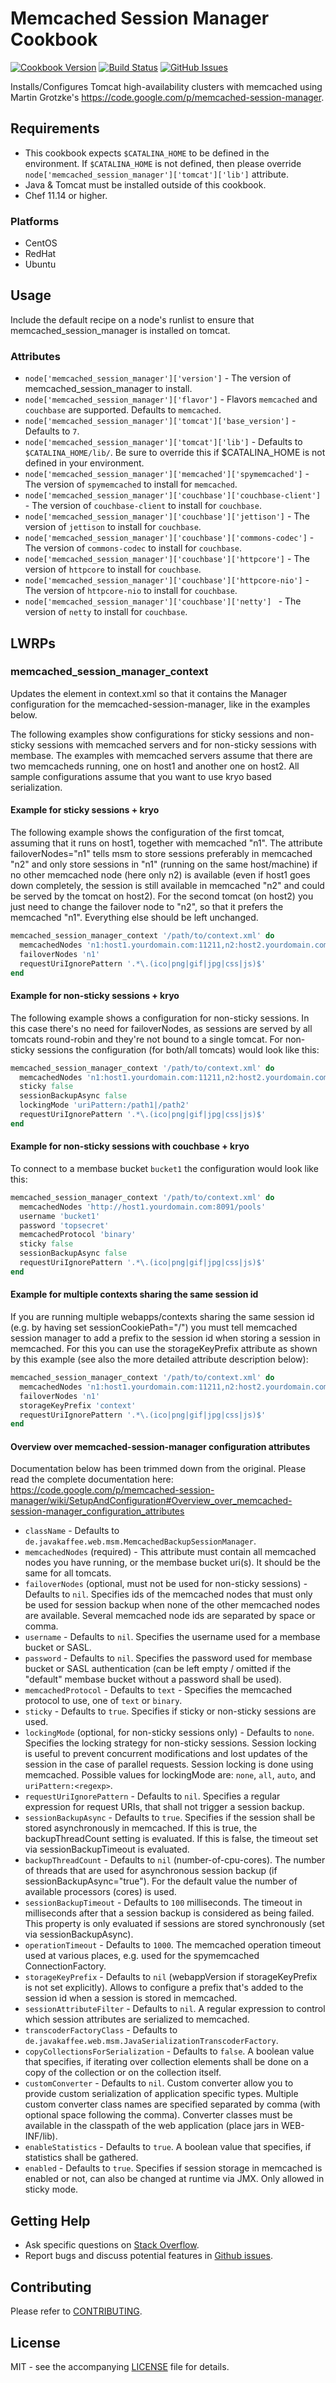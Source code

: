 # Memcached Session Manager Cookbook

[![Cookbook Version](http://img.shields.io/cookbook/v/memcached_session_manager.svg?style=flat-square)][cookbook]
[![Build Status](http://img.shields.io/travis/dhoer/chef-memcached_session_manager.svg?style=flat-square)][travis]
[![GitHub Issues](http://img.shields.io/github/issues/dhoer/chef-memcached_session_manager.svg?style=flat-square)][github]

[cookbook]: https://supermarket.chef.io/cookbooks/memcached_session_manager
[travis]: https://travis-ci.org/dhoer/chef-memcached_session_manager
[github]: https://github.com/dhoer/chef-memcached_session_manager/issues

Installs/Configures Tomcat high-availability clusters with memcached using Martin Grotzke's 
https://code.google.com/p/memcached-session-manager.

## Requirements

- This cookbook expects `$CATALINA_HOME` to be defined in the environment. If `$CATALINA_HOME` is not defined, then 
please override `node['memcached_session_manager']['tomcat']['lib']` attribute.
- Java & Tomcat must be installed outside of this cookbook.
- Chef 11.14 or higher.

### Platforms

- CentOS
- RedHat
- Ubuntu

## Usage

Include the default recipe on a node's runlist to ensure that memcached_session_manager is installed on tomcat.

### Attributes
- `node['memcached_session_manager']['version']` - The version of memcached_session_manager to install. 
- `node['memcached_session_manager']['flavor']` - Flavors `memcached` and `couchbase` are supported. 
Defaults to `memcached`.
- `node['memcached_session_manager']['tomcat']['base_version']` - Defaults to `7`.
- `node['memcached_session_manager']['tomcat']['lib']` -  Defaults to `$CATALINA_HOME/lib/`. 
Be sure to override this if $CATALINA_HOME is not defined in your environment.
- `node['memcached_session_manager']['memcached']['spymemcached']` -  
The version of `spymemcached` to install for `memcached`.
- `node['memcached_session_manager']['couchbase']['couchbase-client']` -
The version of `couchbase-client` to install for `couchbase`.
- `node['memcached_session_manager']['couchbase']['jettison']` -
The version of `jettison` to install for `couchbase`.
- `node['memcached_session_manager']['couchbase']['commons-codec']` -
The version of `commons-codec` to install for `couchbase`.
- `node['memcached_session_manager']['couchbase']['httpcore']` -
The version of `httpcore` to install for `couchbase`.
- `node['memcached_session_manager']['couchbase']['httpcore-nio']` -
The version of `httpcore-nio` to install for `couchbase`.
- `node['memcached_session_manager']['couchbase']['netty'] ` -
The version of `netty` to install for `couchbase`.


## LWRPs

### memcached_session_manager_context
Updates the <Context> element in context.xml so that it contains the Manager configuration for the 
memcached-session-manager, like in the examples below. 

The following examples show configurations for sticky sessions and non-sticky sessions with memcached servers and 
for non-sticky sessions with membase. The examples with memcached servers assume that there are two memcacheds 
running, one on host1 and another one on host2. All sample configurations assume that you want to use kryo based 
serialization.


#### Example for sticky sessions + kryo
The following example shows the configuration of the first tomcat, assuming that it runs on host1, together with
memcached "n1". The attribute failoverNodes="n1" tells msm to store sessions preferably in memcached "n2" and only 
store sessions in "n1" (running on the same host/machine) if no other memcached node (here only n2) is available 
(even if host1 goes down completely, the session is still available in memcached "n2" and could be served by the 
tomcat on host2). For the second tomcat (on host2) you just need to change the failover node to "n2", so that it 
prefers the memcached "n1". Everything else should be left unchanged.

```ruby
memcached_session_manager_context '/path/to/context.xml' do
  memcachedNodes 'n1:host1.yourdomain.com:11211,n2:host2.yourdomain.com:11211'
  failoverNodes 'n1'
  requestUriIgnorePattern '.*\.(ico|png|gif|jpg|css|js)$'
end
```


#### Example for non-sticky sessions + kryo
The following example shows a configuration for non-sticky sessions. In this case there's no need for failoverNodes, 
as sessions are served by all tomcats round-robin and they're not bound to a single tomcat. For non-sticky sessions 
the configuration (for both/all tomcats) would look like this:

```ruby
memcached_session_manager_context '/path/to/context.xml' do
  memcachedNodes 'n1:host1.yourdomain.com:11211,n2:host2.yourdomain.com:11211'
  sticky false
  sessionBackupAsync false
  lockingMode 'uriPattern:/path1|/path2'
  requestUriIgnorePattern '.*\.(ico|png|gif|jpg|css|js)$'
end
```


#### Example for non-sticky sessions with couchbase + kryo
To connect to a membase bucket `bucket1` the configuration would look like this:

```ruby
memcached_session_manager_context '/path/to/context.xml' do
  memcachedNodes 'http://host1.yourdomain.com:8091/pools'
  username 'bucket1'
  password 'topsecret'
  memcachedProtocol 'binary'
  sticky false
  sessionBackupAsync false
  requestUriIgnorePattern '.*\.(ico|png|gif|jpg|css|js)$'
end
```


#### Example for multiple contexts sharing the same session id
If you are running multiple webapps/contexts sharing the same session id (e.g. by having set sessionCookiePath="/") 
you must tell memcached session manager to add a prefix to the session id when storing a session in memcached. 
For this you can use the storageKeyPrefix attribute as shown by this example (see also the more detailed attribute 
description below):

```ruby
memcached_session_manager_context '/path/to/context.xml' do
  memcachedNodes 'n1:host1.yourdomain.com:11211,n2:host2.yourdomain.com:11211'
  failoverNodes 'n1'
  storageKeyPrefix 'context'
  requestUriIgnorePattern '.*\.(ico|png|gif|jpg|css|js)$'
end
```


#### Overview over memcached-session-manager configuration attributes
Documentation below has been trimmed down from the original.  Please read the complete documentation here:
https://code.google.com/p/memcached-session-manager/wiki/SetupAndConfiguration#Overview_over_memcached-session-manager_configuration_attributes

- `className` - Defaults to `de.javakaffee.web.msm.MemcachedBackupSessionManager`. 
- `memcachedNodes` (required) - This attribute must contain all memcached nodes you have running, or the membase 
bucket uri(s). It should be the same for all tomcats.
- `failoverNodes` (optional, must not be used for non-sticky sessions) - Defaults to `nil`. Specifies ids of the 
memcached nodes that must only be used for session backup when none of the other memcached nodes are available. 
Several memcached node ids are separated by space or comma.
- `username` - Defaults to `nil`. Specifies the username used for a membase bucket or SASL. 
- `password` - Defaults to `nil`. Specifies the password used for membase bucket or SASL authentication 
(can be left empty / omitted if the "default" membase bucket without a password shall be used).
- `memcachedProtocol` - Defaults to `text` - Specifies the memcached protocol to use, one of `text` or 
`binary`.
- `sticky` - Defaults to `true`. Specifies if sticky or non-sticky sessions are used.
- `lockingMode` (optional, for non-sticky sessions only) - Defaults to `none`. Specifies the locking strategy 
for non-sticky sessions. Session locking is useful to prevent concurrent modifications and lost updates of the session 
in the case of parallel requests. Session locking is done using memcached. Possible values for lockingMode are: 
`none`, `all`, `auto`, and `uriPattern:<regexp>`.
- `requestUriIgnorePattern` - Defaults to `nil`. Specifies a regular expression for request URIs, that shall not trigger a 
session backup. 
- `sessionBackupAsync` - Defaults to `true`. Specifies if the session shall be stored asynchronously in memcached. 
If this is true, the backupThreadCount setting is evaluated. If this is false, the timeout set via sessionBackupTimeout 
is evaluated.
- `backupThreadCount` - Defaults to `nil` (number-of-cpu-cores). The number of threads that are used for asynchronous 
session backup (if sessionBackupAsync="true"). For the default value the number of available processors (cores) is used.
- `sessionBackupTimeout` - Defaults to `100` milliseconds. The timeout in milliseconds after that a session backup is 
considered as being failed. This property is only evaluated if sessions are stored synchronously 
(set via sessionBackupAsync). 
- `operationTimeout` - Defaults to `1000`. The memcached operation timeout used at various places, e.g. used for the 
spymemcached ConnectionFactory.
- `storageKeyPrefix` - Defaults to `nil` (webappVersion if storageKeyPrefix is not set explicitly). Allows to configure 
a prefix that's added to the session id when a session is stored in memcached. 
- `sessionAttributeFilter` - Defaults to `nil`. A regular expression to control which session attributes are serialized 
to memcached. 
- `transcoderFactoryClass` - Defaults to `de.javakaffee.web.msm.JavaSerializationTranscoderFactory`.
- `copyCollectionsForSerialization` - Defaults to `false`. A boolean value that specifies, if iterating over collection 
elements shall be done on a copy of the collection or on the collection itself. 
-  `customConverter` - Defaults to `nil`. Custom converter allow you to provide custom serialization of application 
specific types. Multiple custom converter class names are specified separated by comma (with optional space following 
the comma). Converter classes must be available in the classpath of the web application (place jars in WEB-INF/lib).
- `enableStatistics` - Defaults to `true`. A boolean value that specifies, if statistics shall be gathered. 
- `enabled` - Defaults to `true`. Specifies if session storage in memcached is enabled or not, can also be changed at 
runtime via JMX. Only allowed in sticky mode.


## Getting Help

- Ask specific questions on [Stack Overflow](http://stackoverflow.com/questions/tagged/chef).
- Report bugs and discuss potential features in [Github issues](https://github.com/dhoer/chef-memcached_session_manager/issues).

## Contributing

Please refer to [CONTRIBUTING](https://github.com/dhoer/chef-memcached_session_manager/blob/master/CONTRIBUTING.md).

## License

MIT - see the accompanying [LICENSE](https://github.com/dhoer/chef-memcached_session_manager/blob/master/LICENSE.md) file for details.
